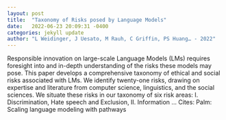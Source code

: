 ```yaml
---
layout: post
title:  "Taxonomy of Risks posed by Language Models"
date:   2022-06-23 20:09:31 -0400
categories: jekyll update
author: "L Weidinger, J Uesato, M Rauh, C Griffin, PS Huang… - 2022"
---
```

Responsible innovation on large-scale Language Models (LMs) requires foresight into and in-depth understanding of the risks these models may pose. This paper develops a comprehensive taxonomy of ethical and social risks associated with LMs. We identify twenty-one risks, drawing on expertise and literature from computer science, linguistics, and the social sciences. We situate these risks in our taxonomy of six risk areas: I. Discrimination, Hate speech and Exclusion, II. Information …
Cites: ‪Palm: Scaling language modeling with pathways‬  